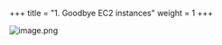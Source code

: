 +++
title = "1. Goodbye EC2 instances"
weight = 1
+++


![image.png](/images/008-viii-clean-it-up/33-406726-image.png)


